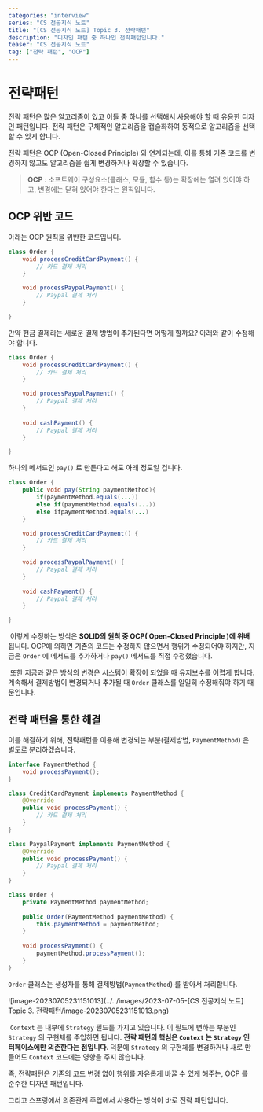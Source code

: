 ```yaml
---
categories: "interview"
series: "CS 전공지식 노트"
title: "[CS 전공지식 노트] Topic 3. 전략패턴"
description: "디자인 패턴 중 하나인 전략패턴입니다."
teaser: "CS 전공지식 노트"
tag: ["전략 패턴", "OCP"]
---
```


# 전략패턴

전략 패턴은 많은 알고리즘이 있고 이들 중 하나를 선택해서 사용해야 할 때 유용한 디자인 패턴입니다. 전략 패턴은 구체적인 알고리즘을 캡슐화하여 동적으로 알고리즘을 선택할 수 있게 합니다.

전략 패턴은 OCP (Open-Closed Principle) 와 연계되는데, 이를 통해 기존 코드를 변경하지 않고도 알고리즘을 쉽게 변경하거나 확장할 수 있습니다.

> **OCP** :  소프트웨어 구성요소(클래스, 모듈, 함수 등)는 확장에는 열려 있어야 하고, 변경에는 닫혀 있어야 한다는 원칙입니다.

## OCP 위반 코드

아래는 OCP 원칙을 위반한 코드입니다. 

```java
class Order {
    void processCreditCardPayment() {
        // 카드 결제 처리
    }

    void processPaypalPayment() {
        // Paypal 결제 처리
    }

}
```

만약 현금 결제라는 새로운 결제 방법이 추가된다면 어떻게 할까요? 아래와 같이 수정해야 합니다.

```java
class Order {
    void processCreditCardPayment() {
        // 카드 결제 처리
    }

    void processPaypalPayment() {
        // Paypal 결제 처리
    }
    
    void cashPayment() {
        // Paypal 결제 처리
    }

}
```

하나의 메서드인 `pay()` 로 만든다고 해도 아래 정도일 겁니다.

```java
class Order {
	public void pay(String paymentMethod){
		if(paymentMethod.equals(...))
		else if(paymentMethod.equals(...))
		else ifpaymentMethod.equals(...)
	}

    void processCreditCardPayment() {
        // 카드 결제 처리
    }

    void processPaypalPayment() {
        // Paypal 결제 처리
    }
    
    void cashPayment() {
        // Paypal 결제 처리
    }

}
```

​	이렇게 수정하는 방식은 **SOLID의 원칙 중 OCP( Open-Closed Principle )에 위배**됩니다. OCP에 의하면 기존의 코드는 수정하지 않으면서 행위가 수정되어야 하지만, 지금은 `Order` 에 메서드를 추가하거나 `pay()` 메서드를 직접 수정했습니다.

​	또한 지금과 같은 방식의 변경은 시스템이 확장이 되었을 때 유지보수를 어렵게 합니다. 계속해서 결제방법이 변경되거나 추가될 때 `Order` 클래스를 일일히 수정해줘야 하기 때문입니다.

## 전략 패턴을 통한 해결

이를 해결하기 위해, 전략패턴을 이용해 변경되는 부분(결제방법, `PaymentMethod`) 은 별도로 분리하겠습니다.

```java
interface PaymentMethod {
    void processPayment();
}

class CreditCardPayment implements PaymentMethod {
    @Override
    public void processPayment() {
        // 카드 결제 처리
    }
}

class PaypalPayment implements PaymentMethod {
    @Override
    public void processPayment() {
        // Paypal 결제 처리
    }
}

class Order {
    private PaymentMethod paymentMethod;
    
    public Order(PaymentMethod paymentMethod) {
        this.paymentMethod = paymentMethod;
    }
    
    void processPayment() {
        paymentMethod.processPayment();
    }
}
```

`Order` 클래스는 생성자를 통해 결제방법(`PaymentMethod`) 를 받아서 처리합니다.

![image-20230705231151013](../../images/2023-07-05-[CS 전공지식 노트] Topic 3. 전략패턴/image-20230705231151013.png)

​	`Context` 는 내부에 `Strategy` 필드를 가지고 있습니다. 이 필드에 변하는 부분인 `Strategy` 의 구현체를 주입하면 됩니다. **전략 패턴의 핵심은 `Context` 는 `Strategy` 인터페이스에만 의존한다는 점입니다**. 덕분에 `Strategy` 의 구현체를 변경하거나 새로 만들어도 `Context` 코드에는 영향을 주지 않습니다.

즉, 전략패턴은 기존의 코드 변경 없이 행위를 자유롭게 바꿀 수 있게 해주는, OCP 를 준수한 디자인 패턴입니다.

그리고 스프링에서 의존관계 주입에서 사용하는 방식이 바로 전략 패턴입니다.